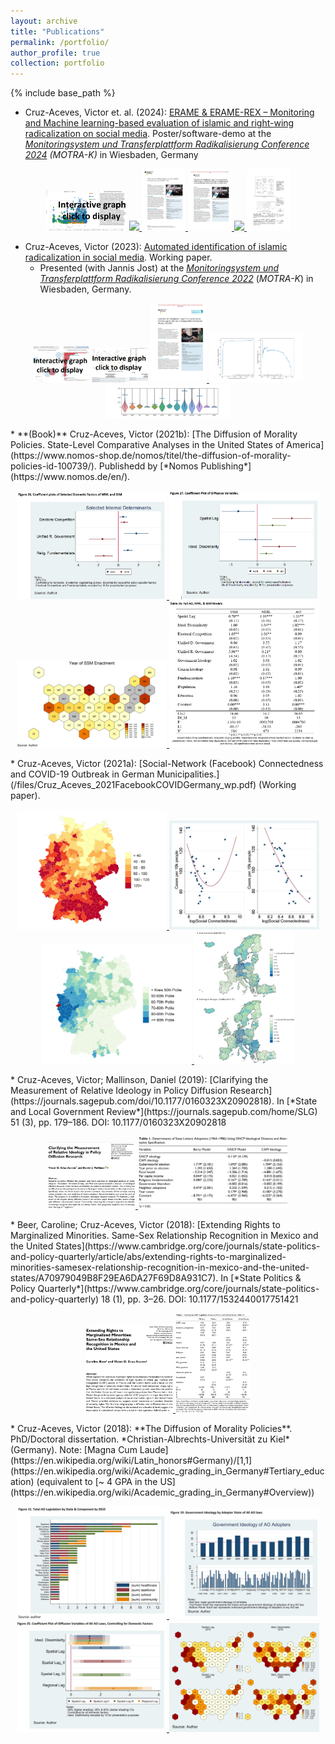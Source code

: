 ```yaml
---
layout: archive
title: "Publications"
permalink: /portfolio/
author_profile: true
collection: portfolio
---
```


{% include base_path %}

* Cruz-Aceves, Victor et. al. (2024): [ERAME & ERAME-REX – Monitoring and Machine learning-based evaluation of islamic and right-wing radicalization on social media](../images/v2_s_MOTRA-K-Poster_geschw%C3%A4rzt.jpg). Poster/software-demo at the [*Monitoringsystem und Transferplattform Radikalisierung Conference 2024*](https://www.motra.info/motra-k-2024/) *(MOTRA-K)* in Wiesbaden, Germany
<p align="middle">
<a href="../images/rex/stm-visualization/index.html">
    <img src="../images/rex/far_right_viz_lemmatta.png" width="130" /></a>
<a href="../images/rex/cosine_similarity_reich_far_right.png">
    <img src="../images/rex/cosine_similarity_reich_far_right.png" width="120"/> </a>
<a href="../images/rex/projektumriss_erame-rex.pdf">
    <img src="../images/rex/projektumriss_erame-rex.jpg" width="70"/> </a>
<a href="../images/rex/english_description_rex.pdf">
    <img src="../images/rex/english_description_rex.jpg" width="70"/> </a>
<a href="../images/v2_s_MOTRA-K-Poster_geschw%C3%A4rzt.jpg"> 
    <img src="../images/v2_s_MOTRA-K-Poster_geschw%C3%A4rzt.jpg" width="70" /> </a> 
<a href="../images/Victor_poster_1S.jpg"> 
    <img src="../images/Victor_poster_1S.jpg" width="70" /> </a>
</p>

* Cruz-Aceves, Victor (2023): [Automated identification of islamic radicalization in social media](/files/cruz_wp_motra_2023.pdf). Working paper.
    * Presented (with Jannis Jost) at the [*Monitoringsystem und Transferplattform Radikalisierung Conference 2022*](https://www.motra.info/motra-k-2022/) (*MOTRA-K*) in Wiesbaden, Germany.
<p align="middle">
<a href="../images/erame/lda-mallet-10.html">
    <img src="../images/erame/old_topic_model.jpg" width="90" /></a>
<a href="../images/miscellaneous/emoji_about-ISIS-v-non.html">
    <img src="../images/miscellaneous/emoji_about-ISIS-v-non.jpg" width="90" /></a>
<a href="../images/erame/erame_english_description.pdf">
    <img src="../images/erame/thumbnail_erame_english_description.jpg" width="90"/> </a>
<a href="../images/motra2022/curves.jpg">
    <img src="../images/motra2022/curves.jpg" width="150" /> </a>
<a href="../images/motra2022/violins_means.jpg">
    <img src="../images/motra2022/violins_means.jpg" width="200" /></a>
</p>
* **(Book)** Cruz-Aceves, Victor (2021b): [The Diffusion of Morality Policies. State-Level Comparative Analyses in the United States of America](https://www.nomos-shop.de/nomos/titel/the-diffusion-of-morality-policies-id-100739/). Publishedd by [*Nomos Publishing*](https://www.nomos.de/en/).
<p align="middle">
<a href="../images/book/26_coefficient_plot.png"> 
    <img src="../images/book/26_coefficient_plot.png" width="240" /> </a> 
<a href="../images/book/27_coefficient_plot.png">
    <img src="../images/book/27_coefficient_plot.png" width="240" /></a>
<a href="../images/book/8_map.png"> 
    <img src="../images/book/8_map.png" width="240" /> </a>
<a href="../images/book/table_15.png">
    <img src="../images/book/table_15.png" width="240" /></a>
</p>
* Cruz-Aceves, Victor (2021a): [Social-Network (Facebook) Connectedness and COVID-19 Outbreak in German Municipalities.](/files/Cruz_Aceves_2021FacebookCOVIDGermany_wp.pdf) (Working paper).
<p align="middle">
<a href="../images/social_connectedness/covid_germany.jpeg">
    <img src="../images/social_connectedness/covid_germany.jpeg" width="240" />  </a>
<a href="../images/social_connectedness/f3_binscatter.jpeg">
    <img src="../images/social_connectedness/f3_binscatter.jpeg" width="240" /> </a>
<a href="../images/social_connectedness/heinsberg_connectedness.jpeg">
    <img src="../images/social_connectedness/heinsberg_connectedness.jpeg" width="240" /> </a>
<a href="../images/social_connectedness/kiel_freiburg_europe.jpeg">
    <img src="../images/social_connectedness/kiel_freiburg_europe.jpeg" width="160" /> </a>
</p>
* Cruz-Aceves, Victor; Mallinson, Daniel (2019): [Clarifying the Measurement of Relative Ideology in Policy Diffusion Research](https://journals.sagepub.com/doi/10.1177/0160323X20902818). In [*State and Local Government Review*](https://journals.sagepub.com/home/SLG) 51 (3), pp. 179–186. DOI: 10.1177/0160323X20902818
<p align="middle">
<a href="../images/2019_article/abstract.png">
    <img src="../images/2019_article/abstract.png" width="140" /> </a>
<a href="../images/2019_article/table_1.jpg">
    <img src="../images/2019_article/table_1.jpg" width="240" /> </a>
</p>
* Beer, Caroline; Cruz-Aceves, Victor (2018): [Extending Rights to Marginalized Minorities. Same-Sex Relationship Recognition in Mexico and the United States](https://www.cambridge.org/core/journals/state-politics-and-policy-quarterly/article/abs/extending-rights-to-marginalized-minorities-samesex-relationship-recognition-in-mexico-and-the-united-states/A70979049B8F29EA6DA27F69D8A931C7). In [*State Politics & Policy Quarterly*](https://www.cambridge.org/core/journals/state-politics-and-policy-quarterly) 18 (1), pp. 3–26. DOI: 10.1177/1532440017751421
<p align="middle">
<a href="../images/2018_article/abstract.png">
    <img src="../images/2018_article/abstract.png" width="140" /> </a>
<a href="../images/2018_article/table_1.jpg">
    <img src="../images/2018_article/table_1.jpg" width="120" /> </a>
</p>
* Cruz-Aceves, Victor (2018): **The Diffusion of Morality Policies**. PhD/Doctoral dissertation. *Christian-Albrechts-Universität zu Kiel* (Germany). Note: [Magna Cum Laude](https://en.wikipedia.org/wiki/Latin_honors#Germany)/[1,1](https://en.wikipedia.org/wiki/Academic_grading_in_Germany#Tertiary_education) (equivalent to [~ 4 GPA in the US](https://en.wikipedia.org/wiki/Academic_grading_in_Germany#Overview))
<p align="middle">
<a href="../images/dissertation/2.jpg">
    <img src="../images/dissertation/2.jpg" width="240" /> </a>
<a href="../images/dissertation/3.jpg">
    <img src="../images/dissertation/3.jpg" width="240" /> </a>
<a href="../images/dissertation/4.jpg">
    <img src="../images/dissertation/4.jpg" width="240" /> </a>
<a href="../images/dissertation/5.jpg">
    <img src="../images/dissertation/5.jpg" width="240" /></a>
</p>